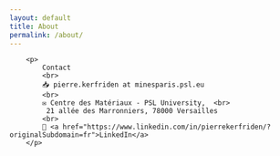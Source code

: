 ```yaml
---
layout: default
title: About
permalink: /about/
---
```


        <p>
            Contact
            <br>
            📥 pierre.kerfriden at minesparis.psl.eu 
            <br>
            ✉️ Centre des Matériaux - PSL University,  <br>
             21 allée des Marronniers, 78000 Versailles 
            <br>
            💼 <a href="https://www.linkedin.com/in/pierrekerfriden/?originalSubdomain=fr">LinkedIn</a> 
        </p>
